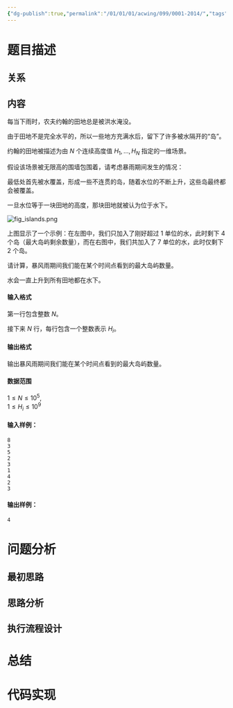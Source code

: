 ```yaml
---
{"dg-publish":true,"permalink":"/01/01/01/acwing/099/0001-2014/","tags":["blog","离散化","差分"]}
---
```



# 题目描述
## 关系

## 内容
每当下雨时，农夫约翰的田地总是被洪水淹没。

由于田地不是完全水平的，所以一些地方充满水后，留下了许多被水隔开的“岛”。

约翰的田地被描述为由 $N$ 个连续高度值 $H_1,…,H_N$ 指定的一维场景。

假设该场景被无限高的围墙包围着，请考虑暴雨期间发生的情况：

最低处首先被水覆盖，形成一些不连贯的岛，随着水位的不断上升，这些岛最终都会被覆盖。

一旦水位等于一块田地的高度，那块田地就被认为位于水下。

![fig_islands.png](https://cdn.acwing.com/media/article/image/2020/06/24/19_8c986a0cb5-fig_islands.png)

上图显示了一个示例：在左图中，我们只加入了刚好超过 $1$ 单位的水，此时剩下 $4$ 个岛（最大岛屿剩余数量），而在右图中，我们共加入了 $7$ 单位的水，此时仅剩下 $2$ 个岛。

请计算，暴风雨期间我们能在某个时间点看到的最大岛屿数量。

水会一直上升到所有田地都在水下。

#### 输入格式

第一行包含整数 $N$。

接下来 $N$ 行，每行包含一个整数表示 $H_i$。

#### 输出格式

输出暴风雨期间我们能在某个时间点看到的最大岛屿数量。

#### 数据范围

$1 \le N \le 10^5$,  
$1 \le H_i \le 10^9$

#### 输入样例：

```
8
3
5
2
3
1
4
2
3
```

#### 输出样例：

```
4
```
# 问题分析
## 最初思路

## 思路分析

## 执行流程设计

# 总结

# 代码实现
```

```
